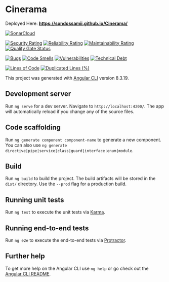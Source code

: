 # Cinerama

Deployed Here: **https://sondossamii.github.io/Cinerama/**

[![SonarCloud](https://sonarcloud.io/images/project_badges/sonarcloud-white.svg)](https://sonarcloud.io/dashboard?id=SondosSamii_Cinerama)

[![Security Rating](https://sonarcloud.io/api/project_badges/measure?project=SondosSamii_Cinerama&metric=security_rating)](https://sonarcloud.io/dashboard?id=SondosSamii_Cinerama)
[![Reliability Rating](https://sonarcloud.io/api/project_badges/measure?project=SondosSamii_Cinerama&metric=reliability_rating)](https://sonarcloud.io/dashboard?id=SondosSamii_Cinerama)
[![Maintainability Rating](https://sonarcloud.io/api/project_badges/measure?project=SondosSamii_Cinerama&metric=sqale_rating)](https://sonarcloud.io/dashboard?id=SondosSamii_Cinerama)
[![Quality Gate Status](https://sonarcloud.io/api/project_badges/measure?project=SondosSamii_Cinerama&metric=alert_status)](https://sonarcloud.io/dashboard?id=SondosSamii_Cinerama)

[![Bugs](https://sonarcloud.io/api/project_badges/measure?project=SondosSamii_Cinerama&metric=bugs)](https://sonarcloud.io/dashboard?id=SondosSamii_Cinerama)
[![Code Smells](https://sonarcloud.io/api/project_badges/measure?project=SondosSamii_Cinerama&metric=code_smells)](https://sonarcloud.io/dashboard?id=SondosSamii_Cinerama)
[![Vulnerabilities](https://sonarcloud.io/api/project_badges/measure?project=SondosSamii_Cinerama&metric=vulnerabilities)](https://sonarcloud.io/dashboard?id=SondosSamii_Cinerama)
[![Technical Debt](https://sonarcloud.io/api/project_badges/measure?project=SondosSamii_Cinerama&metric=sqale_index)](https://sonarcloud.io/dashboard?id=SondosSamii_Cinerama)

[![Lines of Code](https://sonarcloud.io/api/project_badges/measure?project=SondosSamii_Cinerama&metric=ncloc)](https://sonarcloud.io/dashboard?id=SondosSamii_Cinerama)
[![Duplicated Lines (%)](https://sonarcloud.io/api/project_badges/measure?project=SondosSamii_Cinerama&metric=duplicated_lines_density)](https://sonarcloud.io/dashboard?id=SondosSamii_Cinerama)

This project was generated with [Angular CLI](https://github.com/angular/angular-cli) version 8.3.19.

## Development server

Run `ng serve` for a dev server. Navigate to `http://localhost:4200/`. The app will automatically reload if you change any of the source files.

## Code scaffolding

Run `ng generate component component-name` to generate a new component. You can also use `ng generate directive|pipe|service|class|guard|interface|enum|module`.

## Build

Run `ng build` to build the project. The build artifacts will be stored in the `dist/` directory. Use the `--prod` flag for a production build.

## Running unit tests

Run `ng test` to execute the unit tests via [Karma](https://karma-runner.github.io).

## Running end-to-end tests

Run `ng e2e` to execute the end-to-end tests via [Protractor](http://www.protractortest.org/).

## Further help

To get more help on the Angular CLI use `ng help` or go check out the [Angular CLI README](https://github.com/angular/angular-cli/blob/master/README.md).
